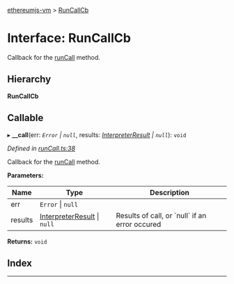 [ethereumjs-vm](../README.md) > [RunCallCb](../interfaces/runcallcb.md)

# Interface: RunCallCb

Callback for the [runCall](../classes/vm.md#runcall) method.

## Hierarchy

**RunCallCb**

## Callable
▸ **__call**(err: *`Error` \| `null`*, results: *[InterpreterResult](interpreterresult.md) \| `null`*): `void`

*Defined in [runCall.ts:38](https://github.com/ethereumjs/ethereumjs-vm/blob/de4d574/lib/runCall.ts#L38)*

Callback for the [runCall](../classes/vm.md#runcall) method.

**Parameters:**

| Name | Type | Description |
| ------ | ------ | ------ |
| err | `Error` \| `null` |
| results | [InterpreterResult](interpreterresult.md) \| `null` |  Results of call, or \`null\` if an error occured |

**Returns:** `void`

## Index

---

